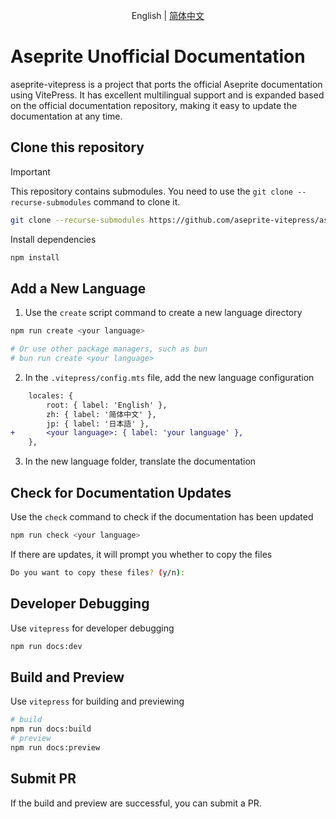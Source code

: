 <p align="center">English | <a href="./README.zh.md">简体中文</a></p>

# Aseprite Unofficial Documentation

aseprite-vitepress is a project that ports the official Aseprite documentation using VitePress. It has excellent multilingual support and is expanded based on the official documentation repository, making it easy to update the documentation at any time.

## Clone this repository

> [!IMPORTANT]
> This repository contains submodules. You need to use the `git clone --recurse-submodules` command to clone it.

```bash
git clone --recurse-submodules https://github.com/aseprite-vitepress/aseprite-vitepress.git
```

Install dependencies

```bash
npm install
```

## Add a New Language

1. Use the `create` script command to create a new language directory

```bash
npm run create <your language>

# Or use other package managers, such as bun
# bun run create <your language>
```

2. In the `.vitepress/config.mts` file, add the new language configuration

```diff
    locales: {
        root: { label: 'English' },
        zh: { label: '简体中文' },
        jp: { label: '日本語' },
+       <your language>: { label: 'your language' },
    },
```

3. In the new language folder, translate the documentation

## Check for Documentation Updates

Use the `check` command to check if the documentation has been updated

```bash
npm run check <your language>
```

If there are updates, it will prompt you whether to copy the files

```bash
Do you want to copy these files? (y/n):
```

## Developer Debugging

Use `vitepress` for developer debugging

```bash
npm run docs:dev
```

## Build and Preview

Use `vitepress` for building and previewing

```bash
# build
npm run docs:build
# preview
npm run docs:preview
```

## Submit PR

If the build and preview are successful, you can submit a PR.
